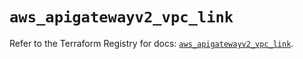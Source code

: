 # `aws_apigatewayv2_vpc_link`

Refer to the Terraform Registry for docs: [`aws_apigatewayv2_vpc_link`](https://registry.terraform.io/providers/hashicorp/aws/5.74.0/docs/resources/apigatewayv2_vpc_link).
